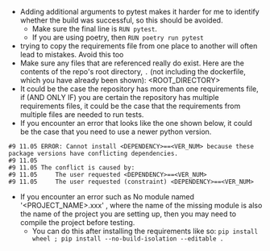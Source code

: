 - Adding additional arguments to pytest makes it harder for me to identify whether the build was successful, so this should be avoided.
    - Make sure the final line is `RUN pytest`.
    - If you are using poetry, then `RUN poetry run pytest`
- trying to copy the requirements file from one place to another will often lead to mistakes. Avoid this too
- Make sure any files that are referenced really do exist. Here are the contents of the repo's root directory, `.` (not including the dockerfile, which you have already been shown):
<ROOT_DIRECTORY>
- It could be the case the repository has more than one requirements file, if (AND ONLY IF) you are certain the repository has multiple requirements files, it could be the case that the requirements from multiple files are needed to run tests.
- If you encounter an error that looks like the one shown below, it could be the case that you need to use a newer python version.
```
#9 11.05 ERROR: Cannot install <DEPENDENCY>==<VER_NUM> because these package versions have conflicting dependencies.
#9 11.05 
#9 11.05 The conflict is caused by:
#9 11.05     The user requested <DEPENDENCY>==<VER_NUM>
#9 11.05     The user requested (constraint) <DEPENDENCY>==<VER_NUM>
```
- If you encounter an error such as No module named '<PROJECT_NAME>.xxx' , where the name of the  missing module is also the name of the project you are setting up, then you may need to compile the project before testing.
    - You can do this after installing the requirements like so: `pip install wheel ; pip install --no-build-isolation --editable .`